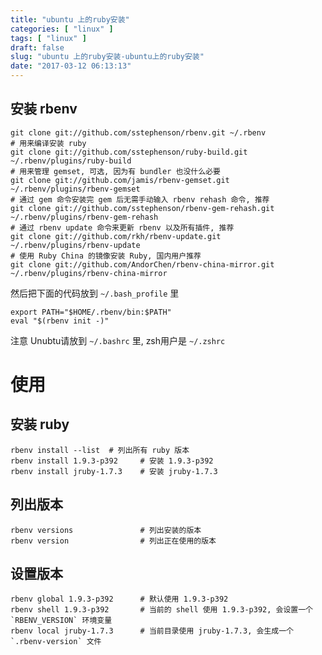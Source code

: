 ```yaml
---
title: "ubuntu 上的ruby安装"
categories: [ "linux" ]
tags: [ "linux" ]
draft: false
slug: "ubuntu 上的ruby安装-ubuntu上的ruby安装"
date: "2017-03-12 06:13:13"
---
```




## 安装 rbenv

    git clone git://github.com/sstephenson/rbenv.git ~/.rbenv
    # 用来编译安装 ruby
    git clone git://github.com/sstephenson/ruby-build.git ~/.rbenv/plugins/ruby-build
    # 用来管理 gemset, 可选, 因为有 bundler 也没什么必要
    git clone git://github.com/jamis/rbenv-gemset.git  ~/.rbenv/plugins/rbenv-gemset
    # 通过 gem 命令安装完 gem 后无需手动输入 rbenv rehash 命令, 推荐
    git clone git://github.com/sstephenson/rbenv-gem-rehash.git ~/.rbenv/plugins/rbenv-gem-rehash
    # 通过 rbenv update 命令来更新 rbenv 以及所有插件, 推荐
    git clone git://github.com/rkh/rbenv-update.git ~/.rbenv/plugins/rbenv-update
    # 使用 Ruby China 的镜像安装 Ruby, 国内用户推荐
    git clone git://github.com/AndorChen/rbenv-china-mirror.git ~/.rbenv/plugins/rbenv-china-mirror

然后把下面的代码放到 `~/.bash_profile` 里

    export PATH="$HOME/.rbenv/bin:$PATH"
    eval "$(rbenv init -)"

注意 Unubtu请放到 `~/.bashrc` 里, zsh用户是 `~/.zshrc`

# 使用

## 安装 ruby

    rbenv install --list  # 列出所有 ruby 版本
    rbenv install 1.9.3-p392     # 安装 1.9.3-p392
    rbenv install jruby-1.7.3    # 安装 jruby-1.7.3

## 列出版本

    rbenv versions               # 列出安装的版本
    rbenv version                # 列出正在使用的版本

## 设置版本

    rbenv global 1.9.3-p392      # 默认使用 1.9.3-p392
    rbenv shell 1.9.3-p392       # 当前的 shell 使用 1.9.3-p392, 会设置一个 `RBENV_VERSION` 环境变量
    rbenv local jruby-1.7.3      # 当前目录使用 jruby-1.7.3, 会生成一个 `.rbenv-version` 文件